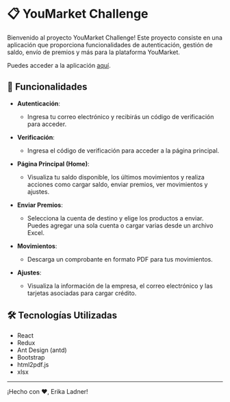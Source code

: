 <!-- @format -->

# 📋 YouMarket Challenge

Bienvenido al proyecto YouMarket Challenge! Este proyecto consiste en una aplicación que proporciona funcionalidades de autenticación, gestión de saldo, envío de premios y más para la plataforma YouMarket.

Puedes acceder a la aplicación [aquí](https://youmarket.vercel.app/).

## 🚀 Funcionalidades

- **Autenticación**:
  - Ingresa tu correo electrónico y recibirás un código de verificación para acceder.
- **Verificación**:

  - Ingresa el código de verificación para acceder a la página principal.

- **Página Principal (Home)**:

  - Visualiza tu saldo disponible, los últimos movimientos y realiza acciones como cargar saldo, enviar premios, ver movimientos y ajustes.

- **Enviar Premios**:

  - Selecciona la cuenta de destino y elige los productos a enviar. Puedes agregar una sola cuenta o cargar varias desde un archivo Excel.

- **Movimientos**:

  - Descarga un comprobante en formato PDF para tus movimientos.

- **Ajustes**:
  - Visualiza la información de la empresa, el correo electrónico y las tarjetas asociadas para cargar crédito.

## 🛠️ Tecnologías Utilizadas

- React
- Redux
- Ant Design (antd)
- Bootstrap
- html2pdf.js
- xlsx

---

¡Hecho con ❤️, Erika Ladner!

